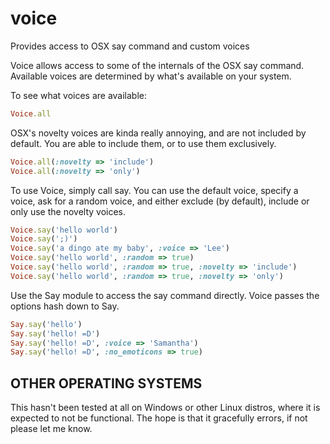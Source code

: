 voice
=====

Provides access to OSX say command and custom voices

Voice allows access to some of the internals of the OSX say command. Available voices are determined by what's available on your system.

To see what voices are available:

```ruby
Voice.all
```

OSX's novelty voices are kinda really annoying, and are not included by default. You are able to include them, or to use them exclusively.

```ruby
Voice.all(:novelty => 'include')
Voice.all(:novelty => 'only')
```

To use Voice, simply call say. You can use the default voice, specify a voice, ask for a random voice, and either exclude (by default), include or only use the novelty voices.

```ruby
Voice.say('hello world')
Voice.say(';)')
Voice.say('a dingo ate my baby', :voice => 'Lee')
Voice.say('hello world', :random => true)
Voice.say('hello world', :random => true, :novelty => 'include')
Voice.say('hello world', :random => true, :novelty => 'only')
```

Use the Say module to access the say command directly. Voice passes the options hash down to Say.

```ruby
Say.say('hello')
Say.say('hello! =D')
Say.say('hello! =D', :voice => 'Samantha')
Say.say('hello! =D', :no_emoticons => true)
```

OTHER OPERATING SYSTEMS
-----------------------

This hasn't been tested at all on Windows or other Linux distros, where it is expected to not be functional. The hope is that it gracefully errors, if not please let me know.
